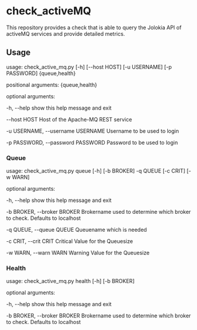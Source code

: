 # check_activeMQ

This repository provides a check that is able to query the Jolokia API of activeMQ services and provide detailed metrics.

## Usage
usage: check_active_mq.py [-h] [--host HOST] [-u USERNAME] [-p PASSWORD] {queue,health}

positional arguments:
  {queue,health}

optional arguments:

  -h, --help            show this help message and exit
  
  --host HOST           Host of the Apache-MQ REST service
  
  -u USERNAME, --username USERNAME Username to be used to login
  
  -p PASSWORD, --password PASSWORD Password to be used to login

### Queue
usage: check_active_mq.py queue [-h] [-b BROKER] -q QUEUE [-c CRIT] [-w WARN]

optional arguments:

  -h, --help            show this help message and exit
  
  -b BROKER, --broker BROKER Brokername used to determine which broker to check. Defaults to localhost
  
  -q QUEUE, --queue QUEUE Queuename which is needed
  
  -c CRIT, --crit CRIT  Critical Value for the Queuesize
  
  -w WARN, --warn WARN  Warning Value for the Queuesize

### Health
usage: check_active_mq.py health [-h] [-b BROKER]

optional arguments:

  -h, --help            show this help message and exit
  
  -b BROKER, --broker BROKER Brokername used to determine which broker to check. Defaults to localhost